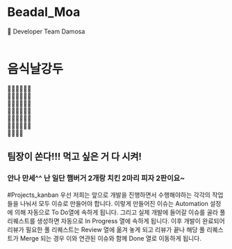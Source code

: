 # Beadal_Moa
:hamburger: Developer Team Damosa
<br>
<br>

# 음식날강두
🍕🍔🍟🌭🍿🧂 </br>
🥓🥚🥯🥨🥐🍞 </br>
🧈🥞🧇🍳🥖🧀 </br>
🥗🥙🥪🌮🌯🥫 </br>
🍱🥠🥡🥟🍠🥩 </br>
🍗🍖🍘🍙🍚🍛 </br>
🍜🦪🍣🍤 </br>

## 팀장이 쏜다!!! 먹고 싶은 거 다 시켜!
### 안나 만세^^ 난 일단 햄버거 2개랑 치킨 2마리 피자 2판이요~

#Projects_kanban
우선 저희는 앞으로 개발을 진행하면서 수행해야하는 각각의 작업들을 나눠서 모두 이슈로 만들어야 합니다. 이렇게 만들어진 이슈는 Automation 설정에 의해 자동으로 To Do열에 속하게 됩니다. 그리고 실제 개발에 들어갈 이슈를 골라 풀 리퀘스트를 생성하면 자동으로 In Progress 열에 속하게 됩니다. 이후 개발이 완료되어 리뷰가 필요한 풀 리퀘스트는 Review 열에 옮겨 놓게 되고 리뷰가 끝나 해당 풀 리퀘스트가 Merge 되는 경우 이와 연관된 이슈와 함께 Done 열로 이동하게 됩니다.
